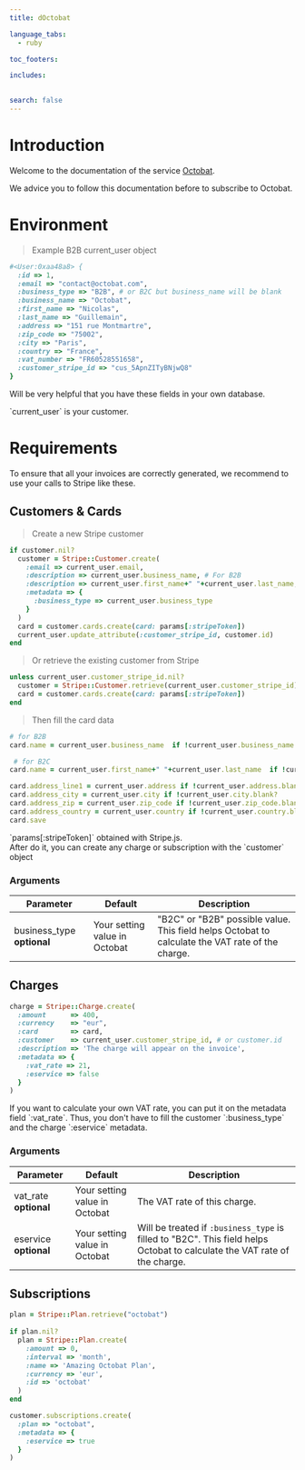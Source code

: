 ```yaml
---
title: dOctobat

language_tabs:
  - ruby

toc_footers:

includes:
  

search: false
---
```


# Introduction

Welcome to the documentation of the service [Octobat](https://www.octobat.com/). 

We advice you to follow this documentation before to subscribe to Octobat.

# Environment

> Example B2B current_user object

```ruby
#<User:0xaa48a8> {
  :id => 1,
  :email => "contact@octobat.com",
  :business_type => "B2B", # or B2C but business_name will be blank
  :business_name => "Octobat",
  :first_name => "Nicolas",
  :last_name => "Guillemain",
  :address => "151 rue Montmartre",
  :zip_code => "75002",
  :city => "Paris",
  :country => "France",
  :vat_number => "FR60528551658",
  :customer_stripe_id => "cus_5ApnZITyBNjwQ8"
}
```

Will be very helpful that you have these fields in your own database.

<aside class="notice">
`current_user` is your customer.
</aside>

# Requirements

To ensure that all your invoices are correctly generated, we recommend to use your calls to Stripe like these.


## Customers & Cards

> Create a new Stripe customer

```ruby
if customer.nil?
  customer = Stripe::Customer.create(
    :email => current_user.email,
    :description => current_user.business_name, # For B2B
    :description => current_user.first_name+" "+current_user.last_name, # For B2C
    :metadata => {
      :business_type => current_user.business_type
    }
  )
  card = customer.cards.create(card: params[:stripeToken])
  current_user.update_attribute(:customer_stripe_id, customer.id)
end
```
> Or retrieve the existing customer from Stripe

```ruby
unless current_user.customer_stripe_id.nil?
  customer = Stripe::Customer.retrieve(current_user.customer_stripe_id)
  card = customer.cards.create(card: params[:stripeToken])
end
```

> Then fill the card data

```ruby
# for B2B
card.name = current_user.business_name  if !current_user.business_name.blank?

 # for B2C
card.name = current_user.first_name+" "+current_user.last_name  if !current_user.first_name.blank? && !current_user.last_name.blank?

card.address_line1 = current_user.address if !current_user.address.blank?
card.address_city = current_user.city if !current_user.city.blank?
card.address_zip = current_user.zip_code if !current_user.zip_code.blank?
card.address_country = current_user.country if !current_user.country.blank?
card.save
```


<aside class="notice">
`params[:stripeToken]` obtained with Stripe.js.
</aside>

<aside class="success">
After do it, you can create any charge or subscription with the `customer` object
</aside>

### Arguments

Parameter | Default | Description
--------- | ------- | -----------
business_type **optional** | Your setting value in Octobat | "B2C" or "B2B" possible value. This field helps Octobat to calculate the VAT rate of the charge.


## Charges

```ruby
charge = Stripe::Charge.create(
  :amount      => 400,
  :currency    => "eur",
  :card        => card,
  :customer    => current_user.customer_stripe_id, # or customer.id
  :description => 'The charge will appear on the invoice',
  :metadata => {
    :vat_rate => 21,
    :eservice => false
  }
)
```

<aside class="notice">
If you want to calculate your own VAT rate, you can put it on the metadata field `:vat_rate`. Thus, you don't have to fill the customer `:business_type` and the charge `:eservice` metadata.
</aside>

### Arguments

Parameter | Default | Description
--------- | ------- | -----------
vat_rate **optional** | Your setting value in Octobat | The VAT rate of this charge.
eservice **optional** | Your setting value in Octobat | Will be treated if `:business_type` is filled to "B2C". This field helps Octobat to calculate the VAT rate of the charge.


## Subscriptions

```ruby
plan = Stripe::Plan.retrieve("octobat")
    
if plan.nil?
  plan = Stripe::Plan.create(
    :amount => 0,
    :interval => 'month',
    :name => 'Amazing Octobat Plan',
    :currency => 'eur',
    :id => 'octobat'
  )
end

customer.subscriptions.create(
  :plan => "octobat",
  :metadata => {
    :eservice => true
  }
)
```

